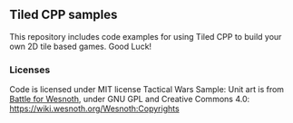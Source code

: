 ## Tiled CPP samples

This repository includes code examples for using Tiled CPP to build your own 2D tile based games. Good Luck!

### Licenses

Code is licensed under MIT license
Tactical Wars Sample: Unit art is from [Battle for Wesnoth](https://www.wesnoth.org/), under GNU GPL and Creative Commons 4.0: https://wiki.wesnoth.org/Wesnoth:Copyrights
